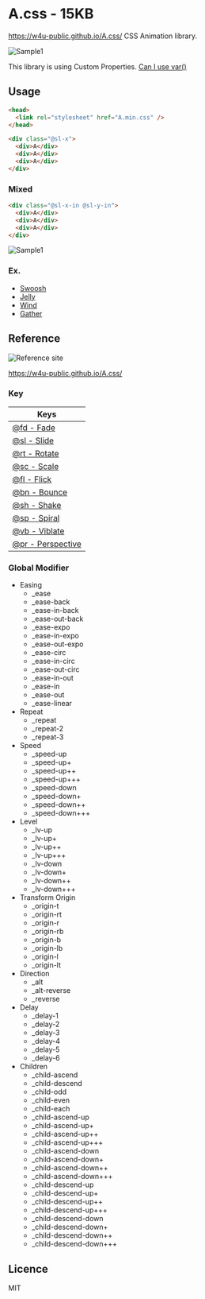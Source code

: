 # A.css - 15KB
<https://w4u-public.github.io/A.css/>
CSS Animation library.

![Sample1](https://w4u-public.github.io/A.css/img/ex_logo-black.png)

This library is using Custom Properties. [Can I use var()](https://caniuse.com/#search=var())

## Usage
````html
<head>
  <link rel="stylesheet" href="A.min.css" />
</head>
````

````html
<div class="@sl-x">
  <div>A</div>
  <div>A</div>
  <div>A</div>
</div>
````
### Mixed
````html
<div class="@sl-x-in @sl-y-in">
  <div>A</div>
  <div>A</div>
  <div>A</div>
</div>
````
![Sample1](https://w4u-public.github.io/A.css/img/ex_01.png)

### Ex.
- [Swoosh](https://w4u-public.github.io/A.css/?@sl-x&_speed-up++&_lv-up+&_ease-out-back&@fd&@sc-x-in!)
- [Jelly](https://w4u-public.github.io/A.css/?@bn-x&_origin-b&@bn-y!&@sl-y&@fl-y-in)
- [Wind](https://w4u-public.github.io/A.css/?@rt-y&_child-ascend&@pr-in&@fd)
- [Gather](https://w4u-public.github.io/A.css/?@pr-in&_child-ascend&_ease-out-back&@fd&@sc-in!)

## Reference

![Reference site](https://w4u-public.github.io/A.css/img/ex_logo_large.png)

<https://w4u-public.github.io/A.css/>

### Key

| Keys |
|---------|
| [@fd - Fade](https://w4u-public.github.io/A.css/?@fd)   |
| [@sl - Slide](https://w4u-public.github.io/A.css/?@sl-x)  |
| [@rt - Rotate](https://w4u-public.github.io/A.css/?@rt-x) |
| [@sc - Scale](https://w4u-public.github.io/A.css/?@sc-x)  |
| [@fl - Flick](https://w4u-public.github.io/A.css/?@fl-x) |
| [@bn - Bounce](https://w4u-public.github.io/A.css/?@bn) |
| [@sh - Shake](https://w4u-public.github.io/A.css/?@sk-x) |
| [@sp - Spiral](https://w4u-public.github.io/A.css/?@sp-x) |
| [@vb - Viblate](https://w4u-public.github.io/A.css/?@vb) |
| [@pr - Perspective](https://w4u-public.github.io/A.css/?@pr-in) |

### Global Modifier

- Easing
	- _ease
	- _ease-back
	- _ease-in-back
	- _ease-out-back
	- _ease-expo
	- _ease-in-expo
	- _ease-out-expo
	- _ease-circ
	- _ease-in-circ
	- _ease-out-circ
	- _ease-in-out
	- _ease-in
	- _ease-out
	- _ease-linear
- Repeat
	- _repeat
	- _repeat-2
	- _repeat-3
- Speed
	- _speed-up
	- _speed-up+
	- _speed-up++
	- _speed-up+++
	- _speed-down
	- _speed-down+
	- _speed-down++
	- _speed-down+++
- Level
	- _lv-up
	- _lv-up+
	- _lv-up++
	- _lv-up+++
	- _lv-down
	- _lv-down+
	- _lv-down++
	- _lv-down+++
- Transform Origin
	- _origin-t
	- _origin-rt
	- _origin-r
	- _origin-rb
	- _origin-b
	- _origin-lb
	- _origin-l
	- _origin-lt
- Direction
	- _alt
	- _alt-reverse
	- _reverse
- Delay
	- _delay-1
	- _delay-2
	- _delay-3
	- _delay-4
	- _delay-5
	- _delay-6
- Children
	- _child-ascend
	- _child-descend
	- _child-odd
	- _child-even
	- _child-each
	- _child-ascend-up
	- _child-ascend-up+
	- _child-ascend-up++
	- _child-ascend-up+++
	- _child-ascend-down
	- _child-ascend-down+
	- _child-ascend-down++
	- _child-ascend-down+++
	- _child-descend-up
	- _child-descend-up+
	- _child-descend-up++
	- _child-descend-up+++
	- _child-descend-down
	- _child-descend-down+
	- _child-descend-down++
	- _child-descend-down+++

## Licence
MIT
